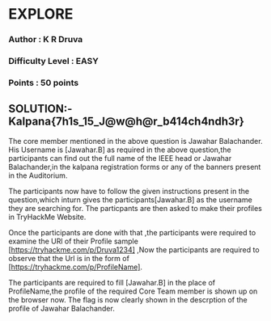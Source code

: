 # EXPLORE
### Author : K R Druva
### Difficulty Level : EASY
### Points : 50 points

## SOLUTION:-Kalpana{7h1s_15_J@w@h@r_b414ch4ndh3r}

The core member mentioned in the above question is Jawahar Balachander.
His Username is [Jawahar.B] as required in the above question,the participants can find out the full name of the IEEE head or Jawahar Balachander,in the kalpana registration forms or any of the banners present in the Auditorium.


The participants now have to follow the given instructions present in the question,which inturn gives the participants[Jawahar.B] as the username they are searching for.
The particpants are then asked to make their profiles in TryHackMe Website.


Once the participants are done with that ,the participants were required to examine the URl of their Profile sample [https://tryhackme.com/p/Druva1234] ,Now the participants are required to observe that the Url is in the form of [https://tryhackme.com/p/ProfileName].



The participants are required to fill [Jawahar.B] in the place of ProfileName,the profile of the required Core Team member is shown up on the browser now.
The flag is now clearly shown in the descrption of the profile of Jawahar Balachander.
